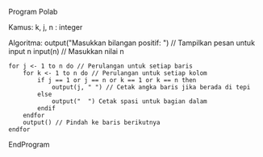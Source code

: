 Program Polab

Kamus:
k, j, n : integer

Algoritma:
output("Masukkan bilangan positif: ") // Tampilkan pesan untuk input n
input(n) // Masukkan nilai n

    for j <- 1 to n do // Perulangan untuk setiap baris
        for k <- 1 to n do // Perulangan untuk setiap kolom
            if j == 1 or j == n or k == 1 or k == n then
                output(j, " ") // Cetak angka baris jika berada di tepi
            else
                output("  ") Cetak spasi untuk bagian dalam
            endif
        endfor
        output() // Pindah ke baris berikutnya
    endfor

EndProgram
